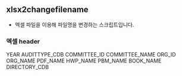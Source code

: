 ## xlsx2changefilename
- 엑셀 파일을 이용해 파일명을 변경하는 스크립트입니다.
### 엑셀 header
YEAR	AUDITTYPE_CDB	COMMITTEE_ID	COMMITTEE_NAME	ORG_ID	ORG_NAME	PDF_NAME	HWP_NAME	PBM_NAME	BOOK_NAME	DIRECTORY_CDB
